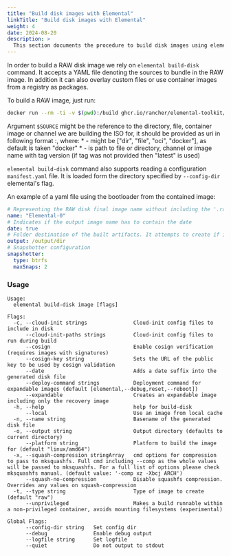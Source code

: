 ```yaml
---
title: "Build disk images with Elemental"
linkTitle: "Build disk images with Elemental"
weight: 4
date: 2024-08-20
description: >
  This section documents the procedure to build disk images using elemental
---
```


In order to build a RAW disk image we rely on `elemental build-disk` command. It accepts a YAML file denoting the sources to bundle in the RAW image. In addition it can also overlay custom files or use container images from a registry as packages.

To build a RAW image, just run:

```bash
docker run --rm -ti -v $(pwd):/build ghcr.io/rancher/elemental-toolkit/elemental-cli:latest --debug build-disk --expandable --unprivileged --squash-no-compression -o /build $SOURCE
```

Argument `$SOURCE` might be the reference to the directory, file, container image or channel we are building the ISO for, it should be provided as uri in following format <sourceType>:<sourceName>, where:
    * <sourceType> - might be ["dir", "file", "oci", "docker"], as default is taken "docker"
    * <sourceName> - is path to file or directory, channel or image name with tag version (if tag was not provided then "latest" is used)

`elemental build-disk` command also supports reading a configuration `manifest.yaml` file. It is loaded form the directory specified by `--config-dir` elemental's flag.

An example of a yaml file using the bootloader from the contained image:

```yaml
# Representing the RAW disk final image name without including the '.raw'
name: "Elemental-0"
# Indicates if the output image name has to contain the date
date: true
# Folder destination of the built artifacts. It attempts to create if it doesn't exist.
output: /output/dir
# Snapshotter configuration
snapshotter:
  type: btrfs
  maxSnaps: 2
```

### Usage

```text
Usage:
  elemental build-disk image [flags]

Flags:
  -c, --cloud-init strings               Cloud-init config files to include in disk
      --cloud-init-paths strings         Cloud-init config files to run during build
      --cosign                           Enable cosign verification (requires images with signatures)
      --cosign-key string                Sets the URL of the public key to be used by cosign validation
      --date                             Adds a date suffix into the generated disk file
      --deploy-command strings           Deployment command for expandable images (default [elemental,--debug,reset,--reboot])
      --expandable                       Creates an expandable image including only the recovery image
  -h, --help                             help for build-disk
      --local                            Use an image from local cache
  -n, --name string                      Basename of the generated disk file
  -o, --output string                    Output directory (defaults to current directory)
      --platform string                  Platform to build the image for (default "linux/amd64")
  -x, --squash-compression stringArray   cmd options for compression to pass to mksquashfs. Full cmd including --comp as the whole values will be passed to mksquashfs. For a full list of options please check mksquashfs manual. (default value: '-comp xz -Xbcj ARCH')
      --squash-no-compression            Disable squashfs compression. Overrides any values on squash-compression
  -t, --type string                      Type of image to create (default "raw")
      --unprivileged                     Makes a build runnable within a non-privileged container, avoids mounting filesystems (experimental)

Global Flags:
      --config-dir string   Set config dir
      --debug               Enable debug output
      --logfile string      Set logfile
      --quiet               Do not output to stdout
```

